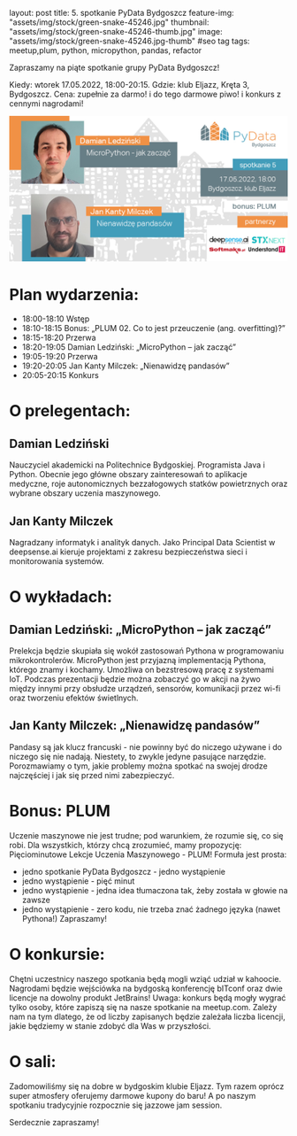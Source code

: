 layout: post
title: 5. spotkanie PyData Bydgoszcz
feature-img: "assets/img/stock/green-snake-45246.jpg"
thumbnail: "assets/img/stock/green-snake-45246-thumb.jpg"
image: "assets/img/stock/green-snake-45246.jpg-thumb" #seo tag
tags: meetup,plum, python, micropython, pandas, refactor

Zapraszamy na piąte spotkanie grupy PyData Bydgoszcz!

Kiedy: wtorek 17.05.2022, 18:00-20:15.
Gdzie: klub Eljazz, Kręta 3, Bydgoszcz.
Cena: zupełnie za darmo! i do tego darmowe piwo! i konkurs z cennymi nagrodami!

![Meetup image](/assets/img/meetups/2022.05-fb.jpg)

# Plan wydarzenia:

- 18:00-18:10 Wstęp
- 18:10-18:15 Bonus: „PLUM 02. Co to jest przeuczenie (ang. overfitting)?”
- 18:15-18:20 Przerwa
- 18:20-19:05 Damian Ledziński: „MicroPython – jak zacząć”
- 19:05-19:20 Przerwa
- 19:20-20:05 Jan Kanty Milczek: „Nienawidzę pandasów”
- 20:05-20:15 Konkurs


# O prelegentach:

## Damian Ledziński
Nauczyciel akademicki na Politechnice Bydgoskiej. Programista Java i Python. Obecnie jego główne obszary zainteresowań to aplikacje medyczne, roje autonomicznych bezzałogowych statków powietrznych oraz wybrane obszary uczenia maszynowego.

## Jan Kanty Milczek
Nagradzany informatyk i analityk danych. Jako Principal Data Scientist w deepsense.ai kieruje projektami z zakresu bezpieczeństwa sieci i monitorowania systemów.

# O wykładach:

## Damian Ledziński: „MicroPython – jak zacząć”
Prelekcja będzie skupiała się wokół zastosowań Pythona w programowaniu mikrokontrolerów. MicroPython jest przyjazną implementacją Pythona, którego znamy i kochamy. Umożliwa on bezstresową pracę z systemami IoT. Podczas prezentacji będzie można zobaczyć go w akcji na żywo między innymi przy obsłudze urządzeń, sensorów, komunikacji przez wi-fi oraz tworzeniu efektów świetlnych.

## Jan Kanty Milczek: „Nienawidzę pandasów”
Pandasy są jak klucz francuski - nie powinny być do niczego używane i do niczego się nie nadają. Niestety, to zwykle jedyne pasujące narzędzie. Porozmawiamy o tym, jakie problemy można spotkać na swojej drodze najczęściej i jak się przed nimi zabezpieczyć.

# Bonus: PLUM

Uczenie maszynowe nie jest trudne; pod warunkiem, że rozumie się, co się robi. Dla wszystkich, którzy chcą zrozumieć, mamy propozycję: Pięciominutowe Lekcje Uczenia Maszynowego - PLUM! Formuła jest prosta:
- jedno spotkanie PyData Bydgoszcz - jedno wystąpienie
- jedno wystąpienie - pięć minut
- jedno wystąpienie - jedna idea tłumaczona tak, żeby została w głowie na zawsze
- jedno wystąpienie - zero kodu, nie trzeba znać żadnego języka (nawet Pythona!)
Zapraszamy!

# O konkursie:

Chętni uczestnicy naszego spotkania będą mogli wziąć udział w kahoocie. Nagrodami będzie wejściówka na bydgoską konferencję bITconf oraz dwie licencje na dowolny produkt JetBrains!
Uwaga: konkurs będą mogły wygrać tylko osoby, które zapiszą się na nasze spotkanie na meetup.com. Zależy nam na tym dlatego, że od liczby zapisanych będzie zależała liczba licencji, jakie będziemy w stanie zdobyć dla Was w przyszłości.

# O sali:

Zadomowiliśmy się na dobre w bydgoskim klubie Eljazz. Tym razem oprócz super atmosfery oferujemy darmowe kupony do baru! A po naszym spotkaniu tradycyjnie rozpocznie się jazzowe jam session.

Serdecznie zapraszamy!

